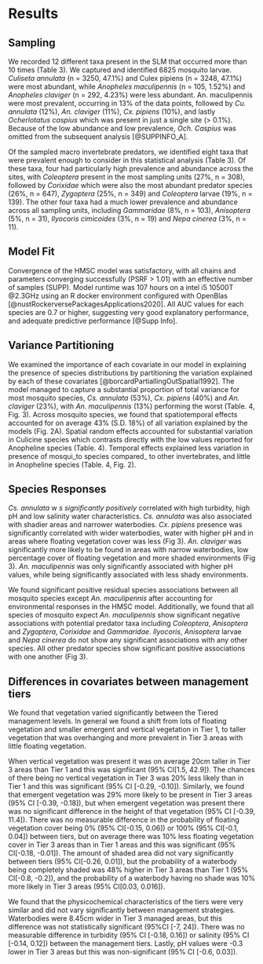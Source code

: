 # Results
## Sampling
We recorded 12 different taxa present in the SLM that occurred more than 10 times (Table 3). We captured and identified 6825 mosquito larvae. _Culiseta annulata_ (n = 3250, 47.1%) and Culex pipiens (n = 3248, 47.1%) were most abundant, while _Anopheles maculipennis_ (n = 105, 1.52%) and _Anopheles claviger_ (n = 292, 4.23%) were less abundant. An. maculipennis were most prevalent, occurring in 13% of the data points, followed by _Cu. annulata_ (12%), _An. claviger_ (11%), _Cx. pipiens_ (10%), and lastly _Ocherlotatus caspius_ which was present in just a single site (> 0.1%). Because of the low abundance and low prevalence, _Och. Caspius_ was omitted from the subsequent analysis [@SUPPINFO_A]. 

Of the sampled macro invertebrate predators, we identified eight taxa that were prevalent enough to consider in this statistical analysis (Table 3). Of these taxa, four had particularly high prevalence and abundance across the sites, with _Coleoptera_ present in the most sampling units (27%, n = 308), followed by _Corixidae_ which were also the most abundant predator species (26%, n = 647), _Zygoptera_ (25%, n = 349) and _Coleoptera_ larvae (19%, n = 139). The other four taxa had a much lower prevalence and abundance across all sampling units, including _Gammaridae_ (8%, n = 103), _Anisoptera_ (5%, n = 31), _Ilyocoris cimicoides_ (3%, n = 19) and _Nepa cinerea_ (3%, n = 11).

## Model Fit
Convergence of the HMSC model was satisfactory, with all chains and parameters converging successfully (PSRF > 1.01) with an effective number of samples (SUPP). Model runtime was 107 hours on a intel i5 10500T @2.3GHz using an R docker environment configured with OpenBlas [@nustRockerversePackagesApplications2020]. All AUC values for each species are 0.7 or higher, suggesting very good explanatory performance, and adequate predictive performance [@Supp Info]. 

## Variance Partitioning
We examined the importance of each covariate in our model in explaining the presence of species distributions by partitioning the variation explained by each of these covariates [@borcardPartiallingOutSpatial1992]. The model managed to capture a substantial proportion of total variance for most mosquito species, _Cs. annulata_ (53%), _Cx. pipiens_ (40%) and _An. claviger_ (23%), with _An. maculipennis_ (13%) performing the worst (Table. 4, Fig. 3). Across mosquito species, we found that spatiotemporal effects accounted for on average 43% (S.D. 18%) of all variation explained by the models (Fig. 2A). Spatial random effects accounted for substantial variation in Culicine species which contrasts directly with the low values reported for Anopheline species (Table. 4). Temporal effects explained less variation in presence of mosqui_to species compared_ to other invertebrates, and little in Anopheline species (Table. 4, Fig. 2). 

## Species Responses
 _Cs. annulata_ w _s significantly positively_ correlated   with high turbidity, high pH and low salinity water characteristics. _Cs. annulata_ was also associated with shadier areas and narrower waterbodies. _Cx. pipiens_ presence was significantly correlated with wider waterbodies, water with higher pH and in areas where floating vegetation cover was less (Fig 3). _An. claviger_ was significantly more likely to be found in areas with narrow waterbodies, low percentage cover of floating vegetation and more shaded environments (Fig 3). _An. maculipennis_ was only significantly associated with higher pH values, while being significantly associated with less shady environments. 

We found significant positive residual species associations between all mosquito species except _An. maculipennis_ after accounting for environmental responses in the HMSC model. Additionally, we found that all species of mosquito expect _An. maculipennis_ show significant negative associations with potential predator taxa including _Coleoptera_, _Anisoptera_ and _Zygoptera_, _Corixidae_ and _Gammaridae_. _Ilyocoris_, _Anisoptera_ larvae and _Nepa_ _cinerea_ do not show any significant associations with any other species. All other predator species show significant positive associations with one another (Fig 3).

## Differences in covariates between management tiers 
We found that vegetation varied significantly between the Tiered management levels. In general we found a shift from lots of floating vegetation and smaller emergent and vertical vegetation in Tier 1, to taller vegetation that was overhanging and more prevalent in Tier 3 areas with little floating vegetation. 

When vertical vegetation was present it was on average 20cm taller in Tier 3 areas than Tier 1 and this was signfiicant (95% CI\[1.5, 42.9\]). The chances of there being no vertical vegetation in Tier 3 was 20% less likely than in Tier 1 and this was significant (95% CI \[-0.29, -0.10\]). Similarly, we found that emergent vegetation was 29% more likely to be present in Tier 3 areas (95% CI \[-0.39, -0.18\]), but when emergent vegetation was present there was no significant difference in the height of that vegetation (95% CI \[-0.39, 11.4\]). There was no measurable difference in the probability of floating vegetation cover being 0% (95% CI\[-0.15, 0.06\]) or 100% (95% CI\[-0.1, 0.04\]) between tiers, but on average there was 10% less floating vegetation cover in Tier 3 areas than in Tier 1 areas and this was significant (95% CI\[-0.18, -0.01\]). The amount of shaded area did not vary significantly between tiers (95% CI\[-0.26, 0.01\]), but the probability of a waterbody being completely shaded was 48% higher in Tier 3 areas than Tier 1 (95% CI\[-0.8, -0.2\]), and the probability of a waterbody having no shade was 10% more likely in Tier 3 areas (95% CI\[0.03, 0.016\]).

We found that the physicochemical characteristics of the tiers were very similar and did not vary significantly between management strategies. Waterbodies were 8.45cm wider in Tier 3 managed areas, but this difference was not statistically significant (95%CI \[-7, 24\]). There was no measurable difference in turbidity (95% CI \[-0.18, 0.16\]) or salinity (95% CI \[-0.14, 0.12\]) between the management tiers. Lastly, pH values were -0.3 lower in Tier 3 areas but this was non-significant (95% CI \[-0.6, 0.03\]).  

